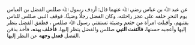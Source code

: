عن عبد ﷲ بن عباس رضي ﷲ عنهما قال: أردف رسول ﷲ صللس الفضل بن العباس يوم النحر خلفه على عجز راحلته، وكان الفضل رجلًا وضيئًا، فوقف النبي صللس للناس يفتيهم، وأقبلت امرأة من خثعم وضيئة تستفتي رسول ﷲ صللس ، فطفق الفضل ينظر إليها وأعجبه حسنها، **فالتفت النبي** صللس والفضل ينظر إليها، **فأخلف بيده**، فأخذ بذقن الفضل **فعدل وجهه** عن النظر إليها.
